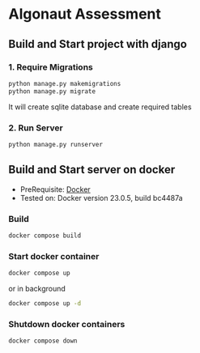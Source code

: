 # Algonaut Assessment

## Build and Start project with django

### 1. Require Migrations 
```bash
python manage.py makemigrations
python manage.py migrate
```
It will create sqlite database and create required tables

### 2. Run Server
```bash
python manage.py runserver
```

## Build and Start server on docker

- PreRequisite: [Docker](https://docs.docker.com/engine/install/) 
- Tested on: Docker version 23.0.5, build bc4487a

### Build

```bash
docker compose build
```

### Start docker container

```bash
docker compose up
```

or in background

```bash
docker compose up -d
```

### Shutdown docker containers

```bash
docker compose down
```
